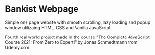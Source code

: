 # Bankist Webpage
<p>Simple one page website with smooth scrolling, lazy loading and popup window utilizaing HTML, CSS and Vanilla JavaScript.</p>
<p>Fourth real world project made in the course "The Complete JavaScript Course 2021: From Zero to Expert!" by Jonas Schmedtmann from Udemy.com.</p>

